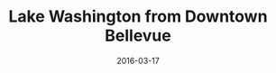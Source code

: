 ---
title: "Lake Washington from Downtown Bellevue"
date: 2016-03-17
picture: /assets/camera-roll/2016/03/2016-03-17-lake-washington-from-downtown-bellevue/20160317_160611442_iOS.jpg
thumbnail: /assets/camera-roll/2016/03/2016-03-17-lake-washington-from-downtown-bellevue/20160317_160611442_iOS-thumbnail.jpg
type: picture
tags:
  - downtown
  - sky
  - Bellevue
  - Lake Washington
  - Microsoft Campus
  - photograph
---